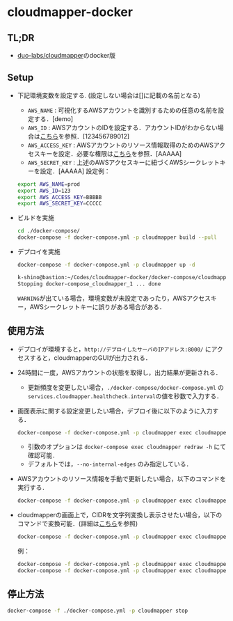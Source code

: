 # cloudmapper-docker

## TL;DR

* [duo-labs/cloudmapper](https://github.com/duo-labs/cloudmapper)のdocker版

## Setup

* 下記環境変数を設定する. (設定しない場合は[]に記載の名前となる)
  * `AWS_NAME` : 可視化するAWSアカウントを識別するための任意の名前を設定する．[demo]
  * `AWS_ID` : AWSアカウントのIDを設定する．アカウントIDがわからない場合は[こちら](https://docs.aws.amazon.com/IAM/latest/UserGuide/console_account-alias.html)を参照．[123456789012]
  * `AWS_ACCESS_KEY` : AWSアカウントのリソース情報取得のためのAWSアクセスキーを設定．必要な権限は[こちら](https://github.com/duo-labs/cloudmapper#aws-privileges-required)を参照．[AAAAA]
  * `AWS_SECRET_KEY` : 上述のAWSアクセスキーに紐づくAWSシークレットキーを設定．[AAAAA]
  設定例：
  ```bash
  export AWS_NAME=prod
  export AWS_ID=123
  export AWS_ACCESS_KEY=BBBBB
  export AWS_SECRET_KEY=CCCCC
  ```
* ビルドを実施
  ```bash
  cd ./docker-compose/
  docker-compose -f docker-compose.yml -p cloudmapper build --pull
  ```
* デプロイを実施
  ```bash
  docker-compose -f docker-compose.yml -p cloudmapper up -d
  ```

  ```bash
  k-shino@bastion:~/Codes/cloudmapper-docker/docker-compose/cloudmapper$ docker-compose stop
  Stopping docker-compose_cloudmapper_1 ... done
  ```

  `WARNING`が出ている場合，環境変数が未設定であったり，AWSアクセスキー，AWSシークレットキーに誤りがある場合がある．

## 使用方法

* デプロイが環境すると，`http://デプロイしたサーバのIPアドレス:8000/` にアクセスすると，cloudmapperのGUIが出力される．
* 24時間に一度，AWSアカウントの状態を取得し，出力結果が更新される．
  * 更新頻度を変更したい場合，`./docker-compose/docker-compose.yml` の `services.cloudmapper.healthcheck.interval`の値を秒数で入力する．
* 画面表示に関する設定変更したい場合，デプロイ後に以下のように入力する．
  ```bash
  docker-compose -f docker-compose.yml -p cloudmapper exec cloudmapper redraw --vpc-names test --regions ap-northeast-1 --internal-edges
  ```
  * 引数のオプションは `docker-compose exec cloudmapper redraw -h` にて確認可能．
  * デフォルトでは，`--no-internal-edges` のみ指定している．
* AWSアカウントのリソース情報を手動で更新したい場合，以下のコマンドを実行する．
  ```bash
  docker-compose -f docker-compose.yml -p cloudmapper exec cloudmapper recollect
  ```
* cloudmapperの画面上で，CIDRを文字列変換し表示させたい場合，以下のコマンドで変換可能．(詳細は[こちら](https://github.com/duo-labs/cloudmapper#option-2-generate-config-file)を参照)
  ```bash
  docker-compose -f docker-compose.yml -p cloudmapper exec cloudmapper cidr [add|remove] CIDR 表示させたい名称
  ```

  例：
  ```bash
  docker-compose -f docker-compose.yml -p cloudmapper exec cloudmapper cidr add 1.1.1.1/32 hoge
  docker-compose -f docker-compose.yml -p cloudmapper exec cloudmapper cidr remove 1.1.1.1/32
  ```

## 停止方法
```bash
docker-compose -f ./docker-compose.yml -p cloudmapper stop
```
